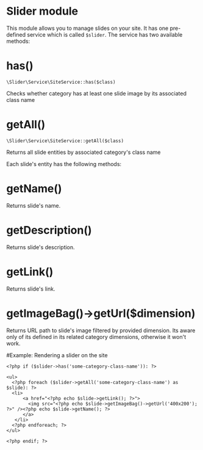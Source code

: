 Slider module
============

This module allows you to manage slides on your site. It has one pre-defined service which is called `$slider`. The service has two available methods:

# has()

    \Slider\Service\SiteService::has($class)

Checks whether category has at least one slide image by its associated class name

# getAll()

    \Slider\Service\SiteService::getAll($class)

Returns all slide entities by associated category's class name

Each slide's entity has the following methods:
 

# getName()

Returns slide's name.

# getDescription()

Returns slide's description.

# getLink()

Returns slide's link.

# getImageBag()->getUrl($dimension)

Returns URL path to slide's image filtered by provided dimension. Its aware only of its defined in its related category dimensions, otherwise it won't work.


#Example: Rendering a slider on the site

    <?php if ($slider->has('some-category-class-name')): ?>
    
    <ul>
      <?php foreach ($slider->getAll('some-category-class-name') as $slide): ?>
      <li>
          <a href="<?php echo $slide->getLink(); ?>">
            <img src="<?php echo $slide->getImageBag()->getUrl('400x200'); ?>" /><?php echo $slide->getName(); ?>
          </a>
       </li>
      <?php endforeach; ?>
    </ul>
    
    <?php endif; ?>